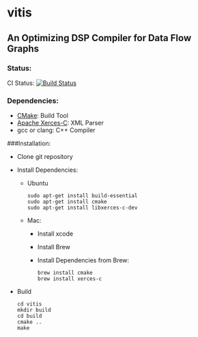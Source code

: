 # vitis

## An Optimizing DSP Compiler for Data Flow Graphs

### Status:

CI Status: [![Build Status](https://travis-ci.com/cyarp/vitis.svg?token=3DFsVQ6rTxi6J46pKtZ6&branch=master "CI Build Status")](https://travis-ci.com/cyarp/vitis)

### Dependencies:
- [CMake](https://cmake.org): Build Tool
- [Apache Xerces-C](https://xerces.apache.org/xerces-c): XML Parser
- gcc or clang: C++ Compiler

###Installation:
- Clone git repository

- Install Dependencies:

    - Ubuntu
    
        ```
        sudo apt-get install build-essential
        sudo apt-get install cmake
        sudo apt-get install libxerces-c-dev
        ```

    - Mac:
        - Install xcode
        - Install Brew
        - Install Dependencies from Brew:

            ```
            brew install cmake
            brew install xerces-c
            ```
    
- Build

    ```
    cd vitis
    mkdir build
    cd build
    cmake ..
    make
    ```